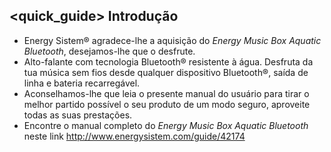 ## <quick_guide> Introdução

* Energy Sistem® agradece-lhe a aquisição do *Energy Music Box Aquatic Bluetooth*, desejamos-lhe que o desfrute.
* Alto-falante com tecnologia Bluetooth® resistente à água. Desfruta da tua música sem fios desde qualquer dispositivo Bluetooth®, saída de linha e bateria recarregável.
* Aconselhamos-lhe que leia o presente manual do usuário para tirar o melhor partido possível o seu produto de um modo seguro, aproveite todas as suas prestações.
*	Encontre o manual completo do *Energy Music Box Aquatic Bluetooth* neste link http://www.energysistem.com/guide/42174
